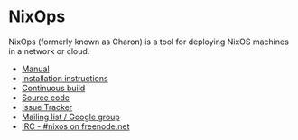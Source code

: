 NixOps
====

NixOps (formerly known as Charon) is a tool for deploying NixOS
machines in a network or cloud.

* [Manual](http://hydra.nixos.org/job/nixops/master/tarball/latest/download-by-type/doc/manual)
* [Installation instructions](http://hydra.nixos.org/job/nixops/master/tarball/latest/download-by-type/doc/manual#chap-installation)
* [Continuous build](http://hydra.nixos.org/jobset/nixops/master#tabs-jobs)
* [Source code](https://github.com/NixOS/nixops)
* [Issue Tracker](https://github.com/NixOS/nixops/issues)
* [Mailing list / Google group](https://groups.google.com/forum/#!forum/nixops-users)
* [IRC - #nixos on freenode.net](irc://irc.freenode.net/#nixos)
